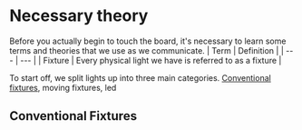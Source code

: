 <!-- TITLE: GrandMA's your friend -->
<!-- SUBTITLE: At all our CT campuses we utilize the GrandMA lighting console as a control desk for our lights -->

# Necessary theory
Before you actually begin to touch the board, it's necessary to learn some terms and theories that we use as we communicate.
| Term | Definition |
| --- | --- |
| Fixture | Every physical light we have is referred to as a fixture |

To start off, we split lights up into three main categories. [Conventional fixtures](#conventional-fixtures), moving fixtures, led

## Conventional Fixtures